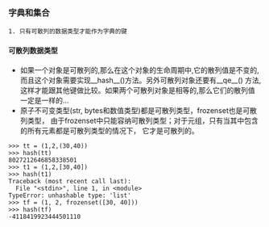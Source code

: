 ### 字典和集合
    1. 只有可散列的数据类型才能作为字典的键
#### 可散列数据类型
* 如果一个对象是可散列的,那么在这个对象的生命周期中,它的散列值是不变的,
而且这个对象需要实现__hash__()方法。另外可散列对象还要有__qe__() 方法,
这样才能跟其他键做比较。如果两个可散列对象是相等的,那么它们的散列值
一定是一样的...
* 原子不可变类型(str, bytes和数值类型)都是可散列类型，frozenset也是可散列类型，
由于frozenset中只能容纳可散列类型；对于元组，只有当其中包含的所有元素都是可散列类型的情况下，
它才是可散列的。
```
>>> tt = (1,2,(30,40))
>>> hash(tt)
8027212646858338501
>>> t1 = (1,2,[30,40])
>>> hash(t1)
Traceback (most recent call last):
  File "<stdin>", line 1, in <module>
TypeError: unhashable type: 'list'
>>> tf = (1, 2, frozenset([30, 40]))
>>> hash(tf)
-4118419923444501110
```